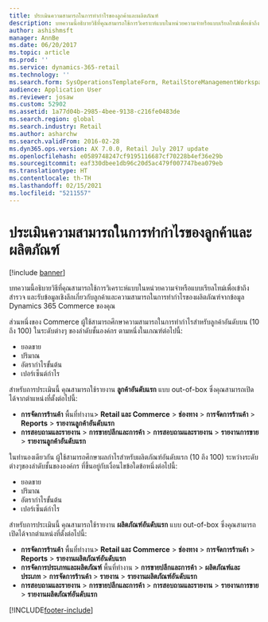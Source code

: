 ```yaml
---
title: ประเมินความสามารถในการทำกำไรของลูกค้าและผลิตภัณฑ์
description: บทความนี้อธิบายวิธีที่คุณสามารถใช้การวิเคราะห์แบบในหน่วยความจำหรือแบบเรียลไทม์เพื่อเข้าถึง สำรวจ และรับข้อมูลเชิงลึกเกี่ยวกับลูกค้าและความสามารถในการทำกำไรของผลิตภัณฑ์จากข้อมูล Dynamics 365 Commerce ของคุณ
author: ashishmsft
manager: AnnBe
ms.date: 06/20/2017
ms.topic: article
ms.prod: ''
ms.service: dynamics-365-retail
ms.technology: ''
ms.search.form: SysOperationsTemplateForm, RetailStoreManagementWorkspace
audience: Application User
ms.reviewer: josaw
ms.custom: 52902
ms.assetid: 1a77d04b-2985-4bee-9138-c216fe0483de
ms.search.region: global
ms.search.industry: Retail
ms.author: asharchw
ms.search.validFrom: 2016-02-28
ms.dyn365.ops.version: AX 7.0.0, Retail July 2017 update
ms.openlocfilehash: e0589748247cf9195116687cf70228b4ef36e29b
ms.sourcegitcommit: eaf330dbee1db96c20d5ac479f007747bea079eb
ms.translationtype: HT
ms.contentlocale: th-TH
ms.lasthandoff: 02/15/2021
ms.locfileid: "5211557"
---
```

# <a name="assess-customer-and-product-profitability"></a>ประเมินความสามารถในการทำกำไรของลูกค้าและผลิตภัณฑ์

[!include [banner](includes/banner.md)]

บทความนี้อธิบายวิธีที่คุณสามารถใช้การวิเคราะห์แบบในหน่วยความจำหรือแบบเรียลไทม์เพื่อเข้าถึง สำรวจ และรับข้อมูลเชิงลึกเกี่ยวกับลูกค้าและความสามารถในการทำกำไรของผลิตภัณฑ์จากข้อมูล Dynamics 365 Commerce ของคุณ

ส่วนหนึ่งของ Commerce ผู้ใช้สามารถศึกษาความสามารถในการทำกำไรสำหรับลูกค้าอันดับบน (10 ถึง 100) ในระดับต่างๆ ของลำดับชั้นองค์กร ตามหนึ่งในเกณฑ์ต่อไปนี้:

- ยอดขาย
- ปริมาณ
- อัตรากำไรขั้นต้น
- เปอร์เซ็นต์กำไร

สำหรับการประเมินนี้ คุณสามารถใช้รายงาน **ลูกค้าอันดับแรก** แบบ out-of-box ซึ่งคุณสามารถเปิดได้จากตำแหน่งที่ตั้งต่อไปนี้:

- **การจัดการร้านค้า** พื้นที่ทำงาน&gt; **Retail และ Commerce** &gt; **ช่องทาง** &gt; **การจัดการร้านค้า** &gt; **Reports** &gt; **รายงานลูกค้าอันดับแรก**
- **การสอบถามและรายงาน** &gt; **การขายปลีกและการค้า** &gt; **การสอบถามและรายงาน** &gt; **รายงานการขาย** &gt; **รายงานลูกค้าอันดับแรก**

ในทำนองเดียวกัน ผู้ใช้สามารถศึกษาผลกำไรสำหรับผลิตภัณฑ์อันดับแรก (10 ถึง 100) ระหว่างระดับต่างๆของลำดับชั้นขององค์กร ที่ขึ้นอยู่กับเงื่อนไขข้อใดข้อหนึ่งต่อไปนี้:

- ยอดขาย
- ปริมาณ
- อัตรากำไรขั้นต้น
- เปอร์เซ็นต์กำไร

สำหรับการประเมินนี้ คุณสามารถใช้รายงาน **ผลิตภัณฑ์อันดับแรก** แบบ out-of-box ซึ่งคุณสามารถเปิดได้จากตำแหน่งที่ตั้งต่อไปนี้:

- **การจัดการร้านค้า** พื้นที่ทำงาน&gt; **Retail และ Commerce** &gt; **ช่องทาง** &gt; **การจัดการร้านค้า** &gt; **Reports** &gt; **รายงานผลิตภัณฑ์อันดับแรก**
- **การจัดการประเภทและผลิตภัณฑ์** พื้นที่ทำงาน &gt; **การขายปลีกและการค้า** &gt; **ผลิตภัณฑ์และประเภท** &gt; **การจัดการร้านค้า** &gt; **รายงาน** &gt; **รายงานผลิตภัณฑ์อันดับแรก**
- **การสอบถามและรายงาน** &gt; **การขายปลีกและการค้า** &gt; **การสอบถามและรายงาน** &gt; **รายงานการขาย** &gt; **รายงานผลิตภัณฑ์อันดับแรก**


[!INCLUDE[footer-include](../includes/footer-banner.md)]